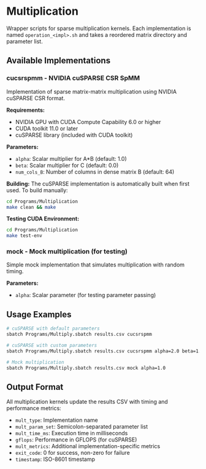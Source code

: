 # Multiplication

Wrapper scripts for sparse multiplication kernels. Each implementation is named `operation_<impl>.sh` and takes a reordered matrix directory and parameter list.

## Available Implementations

### cucsrspmm - NVIDIA cuSPARSE CSR SpMM

Implementation of sparse matrix-matrix multiplication using NVIDIA cuSPARSE CSR format.

**Requirements:**
- NVIDIA GPU with CUDA Compute Capability 6.0 or higher
- CUDA toolkit 11.0 or later
- cuSPARSE library (included with CUDA toolkit)

**Parameters:**
- `alpha`: Scalar multiplier for A*B (default: 1.0)
- `beta`: Scalar multiplier for C (default: 0.0)
- `num_cols_B`: Number of columns in dense matrix B (default: 64)

**Building:**
The cuSPARSE implementation is automatically built when first used. To build manually:
```bash
cd Programs/Multiplication
make clean && make
```

**Testing CUDA Environment:**
```bash
cd Programs/Multiplication
make test-env
```

### mock - Mock multiplication (for testing)

Simple mock implementation that simulates multiplication with random timing.

**Parameters:**
- `alpha`: Scalar parameter (for testing parameter passing)

## Usage Examples

```bash
# cuSPARSE with default parameters
sbatch Programs/Multiply.sbatch results.csv cucsrspmm

# cuSPARSE with custom parameters
sbatch Programs/Multiply.sbatch results.csv cucsrspmm alpha=2.0 beta=1.0 num_cols_B=128

# Mock multiplication
sbatch Programs/Multiply.sbatch results.csv mock alpha=1.0
```

## Output Format

All multiplication kernels update the results CSV with timing and performance metrics:
- `mult_type`: Implementation name
- `mult_param_set`: Semicolon-separated parameter list
- `mult_time_ms`: Execution time in milliseconds
- `gflops`: Performance in GFLOPS (for cuSPARSE)
- `mult_metrics`: Additional implementation-specific metrics
- `exit_code`: 0 for success, non-zero for failure
- `timestamp`: ISO-8601 timestamp
